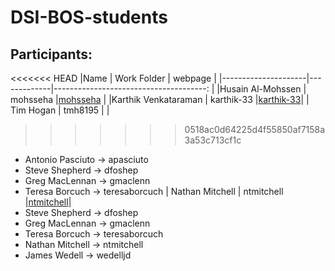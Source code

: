 # DSI-BOS-students


## Participants:
<<<<<<< HEAD
|Name                 | Work Folder | webpage                                  |
|---------------------|-------------|--------------------------------------:   |
|Husain Al-Mohssen    | mohsseha    |[mohsseha](https://mohsseha.github.io)    |
|Karthik Venkataraman | karthik-33  |[karthik-33](https://karthik-33.github.io)|
| Tim Hogan           | tmh8195     | |
>>>>>>> 0518ac0d64225d4f55850af7158a3a53c713cf1c
- Antonio Pasciuto -> apasciuto
- Steve Shepherd -> dfoshep
- Greg MacLennan -> gmaclenn
- Teresa Borcuch -> teresaborcuch
| Nathan Mitchell   | ntmitchell  |[ntmitchell](https://ntmitchell.github.io)|
- Steve Shepherd -> dfoshep
- Greg MacLennan -> gmaclenn
- Teresa Borcuch -> teresaborcuch
- Nathan Mitchell -> ntmitchell
- James Wedell -> wedelljd

